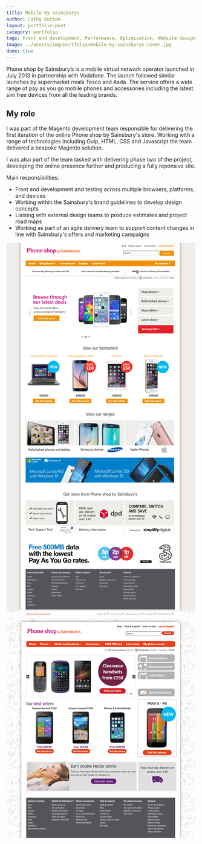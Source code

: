 ```yaml
---
title: Mobile by sainsburys
author: Cathy Dutton
layout: portfolio-post
category: portfolio
tags: Front end development, Performance, Optimisation, Website design
image: ../assets/img/portfolio/mobile-by-sainsburys-cover.jpg
done: true
---
```


<p class="highlight-quote">
Phone shop by Sainsbury’s is a mobile virtual network operator launched in July 2013 in partnership with Vodafone. The launch followed similar launches by supermarket rivals Tesco and Asda. The service offers a wide range of pay as you go mobile phones and accessories including the latest sim free devices from all the leading brands. 
</p>

<h2 class="heading">My role</h2>
I was part of the Magento development team responsible for delivering the first iteration of the online Phone shop by Sainsbury's store. Working with a range of technologies including Gulp, HTML, CSS and Javascript the team delivered a bespoke Magento solution.

I was also part of the team tasked with delivering phase two of the project, developing the online presence further and producing a fully reponsive site.

<p>Main responsibilities:</p>

<ul>
    <li>Front end development and testing across multiple browsers, platforms, and devices</li>
    <li>Working within the Sainsbury's brand guidelines to develop design concepts</li>
    <li>Liaising with external design teams to produce estimates and project road maps</li>
    <li>Working as part of an agile delivery team to support content changes in line with Sainsbury's offers and marketing campaigns</li>
</ul>


<section class="portfolio-images">
    <div class="portfolio-piece-wrapper">
        <div class="portfolio-piece">
            <img src="../assets/img/portfolio/sainsburys/home.jpg" class="portfolio-piece__img" alt="Phone shop by Sainsbury's home page">
        </div>
    </div>
    <div class="portfolio-piece-wrapper">
        <div class="portfolio-piece">
            <img src="../assets/img/portfolio/sainsburys/category.jpg" class="portfolio-piece__img" alt="Phone shop by Sainsbury's category page">
        </div>
    </div>
</section>

